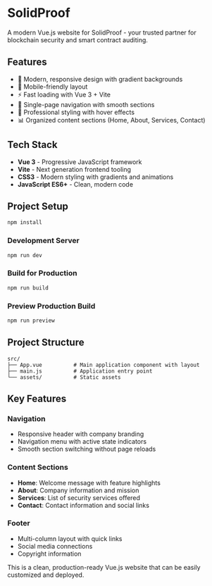 # SolidProof

A modern Vue.js website for SolidProof - your trusted partner for blockchain security and smart contract auditing.

## Features

- 🎨 Modern, responsive design with gradient backgrounds
- 📱 Mobile-friendly layout
- ⚡ Fast loading with Vue 3 + Vite
- 🧭 Single-page navigation with smooth sections
- 🎯 Professional styling with hover effects
- 📊 Organized content sections (Home, About, Services, Contact)

## Tech Stack

- **Vue 3** - Progressive JavaScript framework
- **Vite** - Next generation frontend tooling
- **CSS3** - Modern styling with gradients and animations
- **JavaScript ES6+** - Clean, modern code

## Project Setup

```sh
npm install
```

### Development Server

```sh
npm run dev
```

### Build for Production

```sh
npm run build
```

### Preview Production Build

```sh
npm run preview
```

## Project Structure

```
src/
├── App.vue          # Main application component with layout
├── main.js          # Application entry point
└── assets/          # Static assets
```

## Key Features

### Navigation
- Responsive header with company branding
- Navigation menu with active state indicators
- Smooth section switching without page reloads

### Content Sections
- **Home**: Welcome message with feature highlights
- **About**: Company information and mission
- **Services**: List of security services offered
- **Contact**: Contact information and social links

### Footer
- Multi-column layout with quick links
- Social media connections
- Copyright information

This is a clean, production-ready Vue.js website that can be easily customized and deployed.